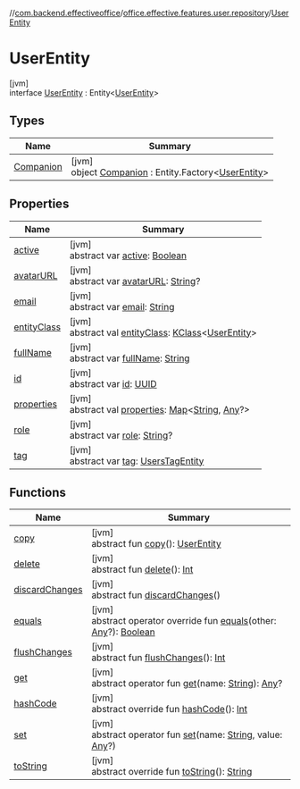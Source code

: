 //[com.backend.effectiveoffice](../../../index.md)/[office.effective.features.user.repository](../index.md)/[UserEntity](index.md)

# UserEntity

[jvm]\
interface [UserEntity](index.md) : Entity&lt;[UserEntity](index.md)&gt;

## Types

| Name | Summary |
|---|---|
| [Companion](-companion/index.md) | [jvm]<br>object [Companion](-companion/index.md) : Entity.Factory&lt;[UserEntity](index.md)&gt; |

## Properties

| Name | Summary |
|---|---|
| [active](active.md) | [jvm]<br>abstract var [active](active.md): [Boolean](https://kotlinlang.org/api/latest/jvm/stdlib/kotlin/-boolean/index.html) |
| [avatarURL](avatar-u-r-l.md) | [jvm]<br>abstract var [avatarURL](avatar-u-r-l.md): [String](https://kotlinlang.org/api/latest/jvm/stdlib/kotlin/-string/index.html)? |
| [email](email.md) | [jvm]<br>abstract var [email](email.md): [String](https://kotlinlang.org/api/latest/jvm/stdlib/kotlin/-string/index.html) |
| [entityClass](../../office.effective.features.workspace.repository/-workspace-zone-entity/index.md#-361794977%2FProperties%2F-1216412040) | [jvm]<br>abstract val [entityClass](../../office.effective.features.workspace.repository/-workspace-zone-entity/index.md#-361794977%2FProperties%2F-1216412040): [KClass](https://kotlinlang.org/api/latest/jvm/stdlib/kotlin.reflect/-k-class/index.html)&lt;[UserEntity](index.md)&gt; |
| [fullName](full-name.md) | [jvm]<br>abstract var [fullName](full-name.md): [String](https://kotlinlang.org/api/latest/jvm/stdlib/kotlin/-string/index.html) |
| [id](id.md) | [jvm]<br>abstract var [id](id.md): [UUID](https://docs.oracle.com/javase/8/docs/api/java/util/UUID.html) |
| [properties](../../office.effective.features.workspace.repository/-workspace-zone-entity/index.md#-795754829%2FProperties%2F-1216412040) | [jvm]<br>abstract val [properties](../../office.effective.features.workspace.repository/-workspace-zone-entity/index.md#-795754829%2FProperties%2F-1216412040): [Map](https://kotlinlang.org/api/latest/jvm/stdlib/kotlin.collections/-map/index.html)&lt;[String](https://kotlinlang.org/api/latest/jvm/stdlib/kotlin/-string/index.html), [Any](https://kotlinlang.org/api/latest/jvm/stdlib/kotlin/-any/index.html)?&gt; |
| [role](role.md) | [jvm]<br>abstract var [role](role.md): [String](https://kotlinlang.org/api/latest/jvm/stdlib/kotlin/-string/index.html)? |
| [tag](tag.md) | [jvm]<br>abstract var [tag](tag.md): [UsersTagEntity](../-users-tag-entity/index.md) |

## Functions

| Name | Summary |
|---|---|
| [copy](../../office.effective.features.workspace.repository/-workspace-zone-entity/index.md#-1367681679%2FFunctions%2F-1216412040) | [jvm]<br>abstract fun [copy](../../office.effective.features.workspace.repository/-workspace-zone-entity/index.md#-1367681679%2FFunctions%2F-1216412040)(): [UserEntity](index.md) |
| [delete](../../office.effective.features.workspace.repository/-workspace-zone-entity/index.md#1585744315%2FFunctions%2F-1216412040) | [jvm]<br>abstract fun [delete](../../office.effective.features.workspace.repository/-workspace-zone-entity/index.md#1585744315%2FFunctions%2F-1216412040)(): [Int](https://kotlinlang.org/api/latest/jvm/stdlib/kotlin/-int/index.html) |
| [discardChanges](../../office.effective.features.workspace.repository/-workspace-zone-entity/index.md#-2020748447%2FFunctions%2F-1216412040) | [jvm]<br>abstract fun [discardChanges](../../office.effective.features.workspace.repository/-workspace-zone-entity/index.md#-2020748447%2FFunctions%2F-1216412040)() |
| [equals](../../office.effective.features.workspace.repository/-workspace-zone-entity/index.md#-1739296901%2FFunctions%2F-1216412040) | [jvm]<br>abstract operator override fun [equals](../../office.effective.features.workspace.repository/-workspace-zone-entity/index.md#-1739296901%2FFunctions%2F-1216412040)(other: [Any](https://kotlinlang.org/api/latest/jvm/stdlib/kotlin/-any/index.html)?): [Boolean](https://kotlinlang.org/api/latest/jvm/stdlib/kotlin/-boolean/index.html) |
| [flushChanges](../../office.effective.features.workspace.repository/-workspace-zone-entity/index.md#-1059296249%2FFunctions%2F-1216412040) | [jvm]<br>abstract fun [flushChanges](../../office.effective.features.workspace.repository/-workspace-zone-entity/index.md#-1059296249%2FFunctions%2F-1216412040)(): [Int](https://kotlinlang.org/api/latest/jvm/stdlib/kotlin/-int/index.html) |
| [get](../../office.effective.features.workspace.repository/-workspace-zone-entity/index.md#1251116358%2FFunctions%2F-1216412040) | [jvm]<br>abstract operator fun [get](../../office.effective.features.workspace.repository/-workspace-zone-entity/index.md#1251116358%2FFunctions%2F-1216412040)(name: [String](https://kotlinlang.org/api/latest/jvm/stdlib/kotlin/-string/index.html)): [Any](https://kotlinlang.org/api/latest/jvm/stdlib/kotlin/-any/index.html)? |
| [hashCode](../../office.effective.features.workspace.repository/-workspace-zone-entity/index.md#-265530613%2FFunctions%2F-1216412040) | [jvm]<br>abstract override fun [hashCode](../../office.effective.features.workspace.repository/-workspace-zone-entity/index.md#-265530613%2FFunctions%2F-1216412040)(): [Int](https://kotlinlang.org/api/latest/jvm/stdlib/kotlin/-int/index.html) |
| [set](../../office.effective.features.workspace.repository/-workspace-zone-entity/index.md#267402869%2FFunctions%2F-1216412040) | [jvm]<br>abstract operator fun [set](../../office.effective.features.workspace.repository/-workspace-zone-entity/index.md#267402869%2FFunctions%2F-1216412040)(name: [String](https://kotlinlang.org/api/latest/jvm/stdlib/kotlin/-string/index.html), value: [Any](https://kotlinlang.org/api/latest/jvm/stdlib/kotlin/-any/index.html)?) |
| [toString](../../office.effective.features.workspace.repository/-workspace-zone-entity/index.md#-443696678%2FFunctions%2F-1216412040) | [jvm]<br>abstract override fun [toString](../../office.effective.features.workspace.repository/-workspace-zone-entity/index.md#-443696678%2FFunctions%2F-1216412040)(): [String](https://kotlinlang.org/api/latest/jvm/stdlib/kotlin/-string/index.html) |
